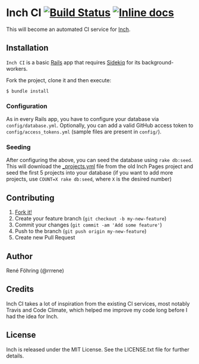 # Inch CI [![Build Status](https://travis-ci.org/inch-ci/inch_ci-web.svg?branch=master)](https://travis-ci.org/inch-ci/inch_ci-web) [![Inline docs](http://inch-ci.org/github/inch-ci/inch_ci-web.svg?branch=master)](http://inch-ci.org/github/inch-ci/inch_ci-web)

This will become an automated CI service for [Inch](https://github.com/rrrene/inch).


## Installation

`Inch CI` is a basic [Rails](https://github.com/rails/rails) app that requires [Sidekiq](https://github.com/mperham/sidekiq) for its background-workers.

Fork the project, clone it and then execute:

    $ bundle install

### Configuration

As in every Rails app, you have to configure your database via `config/database.yml`. Optionally, you can add a valid GitHub access token to `config/access_tokens.yml` (sample files are present in `config/`).

### Seeding

After configuring the above, you can seed the database using `rake db:seed`. This will download the [_projects.yml](https://github.com/rrrene/inch-pages/blob/master/_projects.yml) file from the old Inch Pages project and seed the first 5 projects into your database (if you want to add more projects, use `COUNT=X rake db:seed`, where `X` is the desired number)



## Contributing

1. [Fork it!](http://github.com/inch-ci/inch_ci-web/fork)
2. Create your feature branch (`git checkout -b my-new-feature`)
3. Commit your changes (`git commit -am 'Add some feature'`)
4. Push to the branch (`git push origin my-new-feature`)
5. Create new Pull Request



## Author

René Föhring (@rrrene)



## Credits

Inch CI takes a lot of inspiration from the existing CI services, most notably Travis and Code Climate, which helped me improve my code long before I had the idea for Inch.



## License

Inch is released under the MIT License. See the LICENSE.txt file for further
details.
